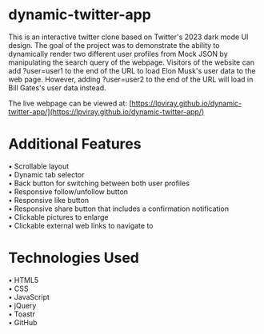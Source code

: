 # dynamic-twitter-app
This is an interactive twitter clone based on Twitter's 2023 dark mode UI design. The goal of the project was to demonstrate the ability to dynamically render two different user profiles from Mock JSON by manipulating the search query of the webpage. Visitors of the website can add ?user=user1 to the end of the URL to load Elon Musk's user data to the web page. However, adding ?user=user2 to the end of the URL will load in Bill Gates's user data instead.<br/>

 The live webpage can be viewed at: [https://lpviray.github.io/dynamic-twitter-app/](https://lpviray.github.io/dynamic-twitter-app/)
 
# Additional Features
 • Scrollable layout<br/>
 • Dynamic tab selector<br/> 
 • Back button for switching between both user profiles<br/>
 • Responsive follow/unfollow button<br/>
 • Responsive like button<br/>
 • Responsive share button that includes a confirmation notification<br/>
 • Clickable pictures to enlarge<br/>
 • Clickable external web links to navigate to<br/>

 # Technologies Used
 • HTML5<br/>
 • CSS<br/>
 • JavaScript<br/>
 • jQuery<br/>
 • Toastr<br/>
 • GitHub<br/>



